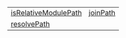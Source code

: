 |                                                                                 |                                                         |
| ------------------------------------------------------------------------------- | ------------------------------------------------------- |
| [isRelativeModulePath](/aot/system/function/path-utils/isrelativemodulepath.md) | [joinPath](/aot/system/function/path-utils/joinpath.md) |
| [resolvePath](/aot/system/function/path-utils/resolvepath.md)                   |                                                         |